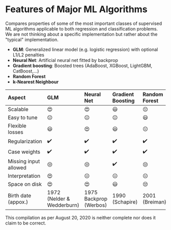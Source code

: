 # Features of Major ML Algorithms

Compares properties of some of the most important classes of supervised ML algorithms applicable to both regression and classification problems. We are not thinking about a specific implementation but rather about the "typical" implementation.

- **GLM**: Generalized linear model (e.g. logistic regression) with optional L1/L2 penalties
- **Neural Net**: Artificial neural net fitted by backprop
- **Gradient boosting**: Boosted trees (AdaBoost, XGBoost, LightGBM, CatBoost,...)
- **Random Forest**
- **k-Nearest Neighbour**

Aspect         | GLM       | Neural Net      | Gradient Boosting | Random Forest  | k-Nearest Neighbour
:------------ | :-------------| :-------------| :------------- | :------------- | :-------------
Scalable  | :heart_eyes:  | :heart_eyes: | :smiley: | :neutral_face: |  :unamused:
Easy to tune  | :neutral_face:  | :neutral_face: | :neutral_face: | :smiley: |  :neutral_face:
Flexible losses |:smiley: | :heart_eyes: | :smiley: | :neutral_face: | :neutral_face:
Regularization | :heavy_check_mark:| :heavy_check_mark:| :heavy_check_mark: | :heavy_check_mark: | :heavy_check_mark:
Case weights | :heavy_check_mark: | :heavy_check_mark: | :heavy_check_mark: | :heavy_check_mark: | :heavy_check_mark:
Missing input allowed | :unamused: | :unamused: | :heavy_check_mark: | :unamused: | :unamused:
Interpretation | :heart_eyes: | :neutral_face: | :neutral_face: | :neutral_face: | :neutral_face:
Space on disk |  :heart_eyes: |  :heart_eyes: |  :smiley: | :unamused: | :unamused:
Birth date (appox.)| 1972 (Nelder & Wedderburn) | 1975 Backprop (Werbos) | 1990 (Schapire) | 2001 (Breiman) | 1951 (Fix & Hodges)

This compilation as per August 20, 2020 is neither complete nor does it claim to be correct.

